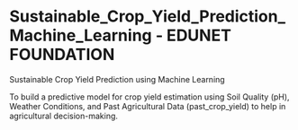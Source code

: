 # Sustainable_Crop_Yield_Prediction_Machine_Learning - EDUNET FOUNDATION
Sustainable Crop Yield Prediction using Machine Learning

To build a predictive model for crop yield estimation using Soil Quality (pH), Weather Conditions, and Past Agricultural Data (past_crop_yield) to help in agricultural decision-making.
